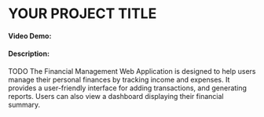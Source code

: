 # YOUR PROJECT TITLE
#### Video Demo:  <URL HERE>
#### Description:
TODO
The Financial Management Web Application is designed to help users manage their personal finances by tracking income and expenses.
It provides a user-friendly interface for adding transactions, and generating reports.
Users can also view a dashboard displaying their financial summary.
